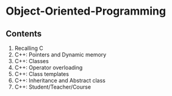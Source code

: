 # Object-Oriented-Programming

## Contents

1. Recalling C
2. C++: Pointers and Dynamic memory
3. C++: Classes
4. C++: Operator overloading
5. C++: Class templates
6. C++: Inheritance and Abstract class
7. C++: Student/Teacher/Course